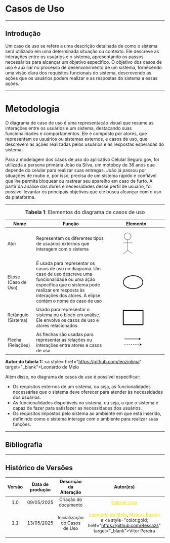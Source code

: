# Casos de Uso

---

## Introdução
Um caso de uso se refere a uma descrição detalhada de como o sistema será utilizado em uma determinada situação ou contexto. Ele descreve as interações entre os usuários e o sistema, apresentando os passos necessários para alcançar um objetivo específico. O objetivo dos casos de uso é auxiliar no processo de desenvolvimento de um sistema, fornecendo uma visão clara dos requisitos funcionais do sistema, descrevendo as ações que os usuários podem realizar e as respostas do sistema a essas ações.

---

# Metodologia

O diagrama de caso de uso é uma representação visual que resume as interações entre os usuários e um sistema, destacando suas funcionalidades e comportamentos. Ele é composto por atores, que representam os usuários ou sistemas externos, e casos de uso, que descrevem as ações realizadas pelos usuários e as respostas esperadas do sistema.

Para a modelagem dos casos de uso do aplicativo Celular Seguro.gov, foi utilizada a persona primária João da Silva, um motoboy de 36 anos que depende do celular para realizar suas entregas. João já passou por situações de roubo e, por isso, precisa de um sistema rápido e confiável que lhe permita bloquear ou rastrear seu aparelho em caso de furto. A partir da análise das dores e necessidades desse perfil de usuário, foi possível levantar os principais objetivos que ele busca alcançar com o uso da plataforma.

---

<font size="3"><p style="text-align: center"><b>Tabela 1</b>: Elementos do diagrama de casos de uso</p></font>

| Nome | Função | Elemento
|------|------|:-------:
| Ator | Representam os diferentes tipos de usuários externos que interagem com o sistema | <figure class="usecaseElement" style="width: 20%; display: flex;">![actor](../assets/usecase/actor.png)</figure>
| Elipse (Caso de Uso) | É usada para representar os casos de uso no diagrama. Um caso de uso descreve uma funcionalidade ou uma ação específica que o sistema pode realizar em resposta às interações dos atores. A elipse contém o nome do caso de uso | <figure class="usecaseElement" style="width: 40%; display: flex;">![elipse](../assets/usecase/elipse.png)</figure>
| Retângulo (Sistema) | Usado para representar o sistema ou o bloco em análise. Ele envolve os casos de uso e atores relacionados | <figure class="usecaseElement" style="width: 40%; display: flex;">![retangulo](../assets/usecase/retangulo.png)</figure>
| Flecha (Relações) | As flechas são usadas para representar as relações ou interações entre atores e casos de uso | <figure class="usecaseElement" style="width: 40%; display: flex;">![flechas](../assets/usecase/flecha.png)</figure>

**Autor do tabela 1:** <a style= href="https://github.com/leozinlima" target="_blank">Leonardo de Melo</a>

Além disso, no diagrama de casos de uso é possível especificar:

- Os requisitos externos de um sistema, ou seja, as funcionalidades necessárias que o sistema deve oferecer para atender às necessidades dos usuários.
- As funcionalidades disponíveis no sistema, ou seja, o que o sistema é capaz de fazer para satisfazer as necessidades dos usuários.
- Os requisitos impostos pelo sistema ao ambiente em que está inserido, definindo como o sistema interage com o ambiente para realizar suas funções.

---

## Bibliografia

---

## Histórico de Versões 

| Versão | Data de produção   | Descrição da Alteração                               | Autor(es)             | Revisor(es)      |Data de Revisão |
| :----: | :----------------: | :--------------------------------------------------: | :-------------------: | :-------------:  |  :-----------: |
| 1.0    | 09/05/2025         | Criação do documento                           |<a style="color:gold;" href="https://github.com/gabriel-lima258" target="_blank">Gabriel Lima</a>    | <a style="color:gold;" href="https://github.com/MateuSansete" target="_blank">Mateus Bastos</a>| 09/05/2025|
| 1.1    | 13/05/2025         | Inicialização do Casos de Uso                           |<a style="color:gold;" href="https://github.com/leozinlima" target="_blank">Leonardo de Melo</a>, <a style="color:gold;" href="https://github.com/MateuSansete" target="_blank">Mateus Bastos</a> e <a style="color:gold; href="https://github.com/Bessazs" target="_blank">Vitor Pereira</a>    | <a style="color:gold; href="https://github.com/gabriel-lima258" target="_blank">Gabriel Lima</a>, <a style="color:gold;" href="https://github.com/FelipeFreire-gf" target="_blank">Felipe das Neves</a>| 13/05/2025|